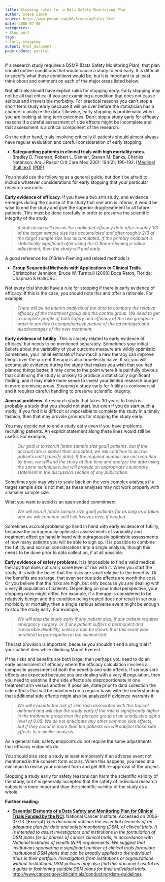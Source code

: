 ```yaml
---
title: Stopping rules for a Data Safety Monitoring Plan
author: Steve Simon
source: http://www.pmean.com/06/StoppingRules.html
date: 2006-07-05
categories:
- Blog post
tags:
- Early stopping
output: html_document
page_update: partial
---
```

If a research study requires a DSMP (Data Safety Monitoring Plan), that
plan should outline conditions that would cause a study to end early. It
is difficult to specify what those conditions would be, but it is
important to at least think about and comment on each of the major areas
listed below.

Not all trials should have explicit rules for stopping early. Early
stopping may not be all that critical if you are examining a condition
that does not cause serious and irreversible morbidity. For practical
reasons you can't stop a short term study early because it will be over
before the statistician has a chance to analyze the data. Likewise,
early stopping is problematic when you are looking at long term
outcomes. Don't stop a study early for efficacy reasons if a careful
assessment of side effects might be incomplete and that assessment is a
critical component of the research.

On the other hand, trials involving critically ill patients should
almost always have regular evaluation and careful consideration of early
stopping.

-   **Safeguarding patients in clinical trials with high mortality
    rates.** Bradley D. Freeman, Robert L. Danner, Steven M. Banks,
    Charles Natanson. Am J Respir Crit Care Med 2001: 164(2); 190-192.
    [\[Medline\]](http://www.ncbi.nlm.nih.gov/entrez/query.fcgi?cmd=Retrieve&db=PubMed&list_uids=11463585&dopt=Abstract)
    [\[Full
    text\]](http://ajrccm.atsjournals.org/cgi/content/full/164/2/190)
    [\[PDF\]](http://ajrccm.atsjournals.org/cgi/reprint/164/2/190.pdf)

You should use the following as a general guide, but don't be afraid to
include whatever considerations for early stopping that your particular
research warrants.

**Early evidence of efficacy**. If you have a two arm study, and
evidence emerges during the course of the study that one arm is
inferior, it would be wise to end the study and give the superior
drug/treatment to all future patients. This must be done carefully in
order to preserve the scientific integrity of the study.

> *A statistician will review the unblinded efficacy data after roughly
> 1/3 of the target sample size has accumulated and after roughly 2/3 of
> the target sample size has accumulated. If the primary endpoint is
> statistically significant after using the O'Brien-Fleming p-value
> adjustment, then the study will end early.*

A good reference for O'Brien-Fleming and related methods is

-   **Group Sequential Methods with Applications to Clinical Trails.**
    Christopher Jennison, Bruce W. Turnbull (2000) Boca Raton, Florida:
    Chapman & Hall/CRC.

Not every trial should have a rule for stopping if there is early
evidence of efficacy. If this is the case, you should note this and
offer a rationale. For example,

> *There will be no interim analysis of the data to compare the relative
> efficacy of the treatment group and the control group. We need to get
> a complete profile of both safety and efficacy of the two groups in
> order to provide a comprehensive picture of the advantages and
> disadvantages of the new treatment.*

**Early evidence of futility**. This is closely related to early
evidence of efficacy, but needs to be mentioned separately. Sometimes
your initial beliefs about the variability of your outcome measure are
wildly optimistic. Sometimes, your initial estimate of how much a new
therapy can improve things over the current therapy is also hopelessly
naive. If so, you will accumulate evidence during the study that makes
you wish that you had planned things better. It may come to the point
where it is painfully obvious that continuing the study is unlikely to
produce a statistically significant finding, and it may make more sense
to invest your limited research budget in more promising areas. Stopping
a study early for futility is controversial and it requires careful
handling to preserve scientific integrity.

**Accrual problems**. A research study that takes 30 years to finish is
probably a study that you should not start, but even if you do start
such a study, if you find it is difficult or impossible to complete the
study in a timely fashion, then that may provide grounds for stopping
the study early.

You may decide not to end a study early even if you have problems
recruiting patients. An explicit statement along these lines would still
be useful. For example,

> *Our goal is to recruit \[state sample size goal\] patients, but if
> the accrual rate is slower than accepted, we will continue to accrue
> patients until \[specify date\]. If the required number are not
> recruited by then, we will end the study at that time and analyze the
> data using the same techniques, but will provide an appropriate
> cautionary statement in the discussion section of any publication.*

Sometimes you may wish to scale back on the very complex analyses if a
target sample size is not met, as these analyses may not work properly
with a smaller sample size.

What you want to avoid is an open ended commitment

> *We will recruit \[state sample size goal\] patients for as long as it
> takes and we will continue until hell freezes over, if needed.*

Sometimes accrual problems go hand in hand with early evidence of
futility, because the outrageously optimistic assessments of variability
and treatment effect go hand in hand with outrageously optimistic
assessments of how many patients you will be able to sign up. It is
possible to combine the futility and accrual considerations into a
single analysis, though this needs to be done prior to data collection,
if at all possible.

**Early evidence of safety problems**. It is impossible to find a valid
medical therapy that does not carry some level of risk with it. When you
start the study, it is with the belief that the risks are small relative
to the benefits. Or the benefits are so large, that even serious side
effects are worth the cost. Or you believe that the risks are high, but
only because you are dealing with a very ill population of patients.
Depending on your initial perspective, your stopping rules might differ.
For example, if a therapy is considered to be relatively benign and the
condition being treated does not result in serious morbidity or
mortality, then a single serious adverse event might be enough to stop
the study early. For example,

> *We will stop the study early if any patient dies, if any patient
> requires emergency surgery, or if any patient suffers a permanent and
> irreversible disability, unless it can be shown that this event was
> unrelated to participation in the clinical trial.*

The last provision is important, because you shouldn't end a drug trial
if your patient dies while climbing Mount Everest.

If the risks and benefits are both large, then perhaps you need to do an
early assessment of efficacy where the efficacy calculation involves a
composite assessment of both the benefits and side effects. If serious
side effects are expected because you are dealing with a very ill
population, then you need to examine if the side effects are
disproportionate in one treatment arm versus another. If possible, state
prior to data collection the side effects that will be monitored on a
regular basis with the understanding that additional side effects might
also be analyzed if evidence warrants it.

> *We will evaluate the risk of skin rash associated with this topical
> ointment and will stop the study early if the rate is significantly
> higher in the treatment group than the placebo group at an unadjusted
> alpha level of 0.05. We do not anticipate any other common side
> effects, but if they occur in more than ten patients we will subject
> those side effects to a similar analysis.*

As a general rule, safety endpoints do not require the same adjustments
that efficacy endpoints do.

You should also stop a study at least temporarily if an adverse event
not mentioned in the consent form occurs. When this happens, you need at
a minimum to revise your consent form and get IRB re-approval of the
project.

Stopping a study early for safety reasons can harm the scientific
validity of the study, but it is generally accepted that the safety of
individual research subjects is more important than the scientific
validity of the study as a whole.

**Further reading:**

-   **[Essential Elements of a Data Safety and Monitoring Plan for
    Clinical Trials Funded by the
    NCI](http://http://www.cancer.gov/clinicaltrials/conducting/dsm-guidelines)**.
    National Cancer Institute. Accessed on 2006-07-13. \[Excerpt\] *This
    document outlines the essential elements of an adequate plan for
    data and safety monitoring (DSM) of clinical trials. It is intended
    to assist investigators and institutions in the formulation of DSM
    plans for all phases of cancer clinical trials, in accordance with
    National Institutes of Health (NIH) requirements. We suggest that
    institutions sponsoring a significant number of clinical trials
    formulate institutional DSM plans that can be broadly applied to the
    individual trials in their portfolio. Investigators from
    institutions or organizations without institutional DSM policies may
    also find this document useful as a guide in fashioning suitable DSM
    plans for their individual trials.*
    http://www.cancer.gov/clinicaltrials/conducting/dsm-guidelines

